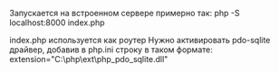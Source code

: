 <p> Запускается на встроенном сервере примерно так: php -S localhost:8000 index.php </p>
index.php используется как роутер
Нужно активировать pdo-sqlite драйвер, добавив в php.ini строку в таком формате:
extension="C:\php\ext\php_pdo_sqlite.dll"
